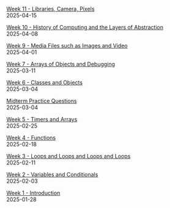 [Week 11 - Libraries, Camera, Pixels](camera/)  
2025-04-15  

[Week 10 - History of Computing and the Layers of Abstraction](week10/)  
2025-04-08  

[Week 9 - Media Files such as Images and Video](week9/)  
2025-04-01  

[Week 7 - Arrays of Objects and Debugging](week7/)  
2025-03-11  

[Week 6 - Classes and Objects](week6/)  
2025-03-04  

[Midterm Practice Questions](midterm-practice/)  
2025-03-04  

[Week 5 - Timers and Arrays](week5/)  
2025-02-25  

[Week 4 - Functions](week4/)  
2025-02-18  

[Week 3 - Loops and Loops and Loops and Loops](week3/)  
2025-02-11  

[Week 2 - Variables and Conditionals](week2/)  
2025-02-03  

[Week 1 - Introduction](intro/)  
2025-01-28  

